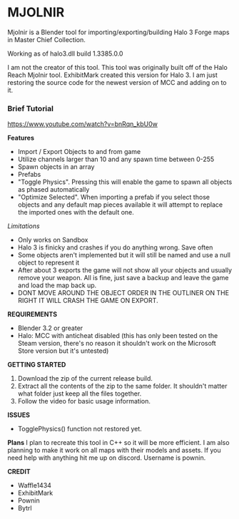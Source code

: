 # MJOLNIR
Mjolnir is a Blender tool for importing/exporting/building Halo 3 Forge maps in Master Chief Collection.

Working as of halo3.dll build 1.3385.0.0 

I am not the creator of this tool. This tool was originally built off of the Halo Reach Mjolnir tool. ExhibitMark created this version for Halo 3. I am just restoring the 
source code for the newest version of MCC and adding on to it. 

### Brief Tutorial
https://www.youtube.com/watch?v=bnRqn_kbU0w

**Features**
- Import / Export Objects to and from game
- Utilize channels larger than 10 and any spawn time between 0-255
- Spawn objects in an array
- Prefabs
- "Toggle Physics". Pressing this will enable the game to spawn all objects as phased automatically
- "Optimize Selected". When importing a prefab if you select those objects and any default map pieces available it will attempt to replace the imported ones with the default one.

*Limitations*
- Only works on Sandbox
- Halo 3 is finicky and crashes if you do anything wrong. Save often
- Some objects aren't implemented but it will still be named and use a null object to represent it
- After about 3 exports the game will not show all your objects and usually remove your weapon. All is fine, just save a backup and leave the game and load the map back up.
- DONT MOVE AROUND THE OBJECT ORDER IN THE OUTLINER ON THE RIGHT IT WILL CRASH THE GAME ON EXPORT.

**REQUIREMENTS**
- Blender 3.2 or greater
- Halo: MCC with anticheat disabled (this has only been tested on the Steam version, there's no reason it shouldn't work on the Microsoft Store version but it's untested)

**GETTING STARTED**
1. Download the zip of the current release build.
2. Extract all the contents of the zip to the same folder. It shouldn't matter what folder just keep all the files together.
3. Follow the video for basic usage information.

**ISSUES**
- TogglePhysics() function not restored yet. 

**Plans**
I plan to recreate this tool in C++ so it will be more efficient. I am also planning to make it work on all maps with their models and assets. If you need help with anything
hit me up on discord. Username is pownin.

**CREDIT**
- Waffle1434
- ExhibitMark
- Pownin
- Bytrl
